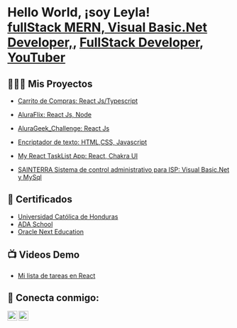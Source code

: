 <h1>Hello World, ¡soy Leyla! <br/><a href="https://github.com/legive">fullStack MERN, Visual Basic.Net Developer,</a>, <a href="http://www.linkedin.com/in/leylagiselavasquezenamorado-developer">FullStack Developer</a>, <a href="https://www.youtube.com/@tutosbylegive">YouTuber</a></h1>

<h2>👩🏽‍💻 Mis Proyectos</h2>

- [Carrito de Compras: React Js/Typescript](https://github.com/legive/Carrito-de-Compras.git)

- [AluraFlix: React Js, Node](https://github.com/legive/AluraFlix.git)
 
- [AluraGeek_Challenge: React Js](https://github.com/legive/AluraGeek_Challenge.git)
 
- [Encriptador de texto: HTML,CSS, Javascript](https://github.com/legive/Challenge-Oracle-ONE.git) 
 
- [My React TaskList App: React, Chakra UI ](https://github.com/legive/my-react-task-list.git) 
 
- [SAINTERRA Sistema de control administrativo para ISP: Visual Basic.Net y MySql](https://github.com/legive/SAINTERRA-ISP.git) 


<h2>📄 Certificados </h2>

- [Universidad Católica de Honduras](https://drive.google.com/file/d/1Gl2Uy7KyBsB36CdAiXEeB4yNsDnNKOEk/view?usp=sharing)
- [ADA School](https://learn.ada-school.org/certifications/654a3fb9ba362cc3577e9288)
- [Oracle Next Education](https://app.aluracursos.com/program/certificate/fb1397d1-f53c-45a7-bda9-76b125570ee4?lang)

<h2>📺 Videos Demo</h2>

- [Mi lista de tareas en React](https://youtu.be/OVSLtYXmQWo)


## 🤳 Conecta conmigo:

[<img align="left" alt="Legive-dev | YouTube" width="22px" src="https://www.youtube.com/favicon.ico" />][youtube]
[<img align="left" alt="LeylaVasquez | LinkedIn" width="22px" src="https://linkedin.com/favicon.ico" />][linkedin]


[youtube]: (https://www.youtube.com/@tutosbylegive)
[linkedin]: https://linkedin.com/in/leylagiselavasquezenamorado-developer


<!--
**naekm/naekmv** es un repositorio ✨ _special_ ✨ ya que el archivo `README.md` (este archivo ) aparece directamente en tu perfil de Github.

Aquí hay más cosas que puedes incluir:

- 🔭 Estoy trabajando en ...
- 🌱 Actualmente aprendo ...
- 👯 Estoy buscando colaborar con ...
- 💬 Me puedes preguntar de ...
- 📫 Cómo contactarme: ...

-->
